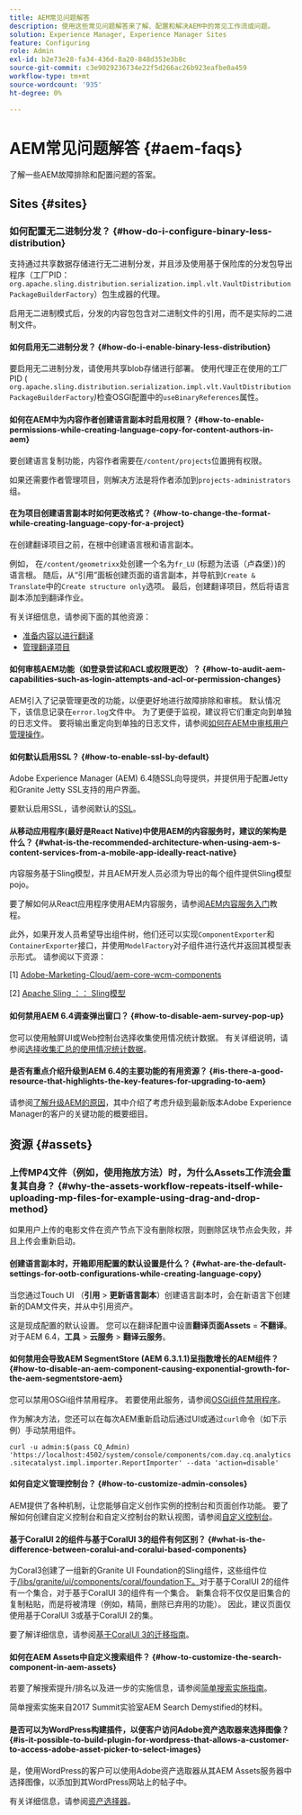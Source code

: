 ```yaml
---
title: AEM常见问题解答
description: 使用这些常见问题解答来了解、配置和解决AEM中的常见工作流或问题。
solution: Experience Manager, Experience Manager Sites
feature: Configuring
role: Admin
exl-id: b2e73e28-fa34-436d-8a20-848d353e3b8c
source-git-commit: c3e9029236734e22f5d266ac26b923eafbe0a459
workflow-type: tm+mt
source-wordcount: '935'
ht-degree: 0%

---
```


# AEM常见问题解答 {#aem-faqs}

了解一些AEM故障排除和配置问题的答案。

## Sites {#sites}

### 如何配置无二进制分发？ {#how-do-i-configure-binary-less-distribution}

支持通过共享数据存储进行无二进制分发，并且涉及使用基于保险库的分发包导出程序（工厂PID： `org.apache.sling.distribution.serialization.impl.vlt.VaultDistributionPackageBuilderFactory`）包生成器的代理。

启用无二进制模式后，分发的内容包包含对二进制文件的引用，而不是实际的二进制文件。

#### 如何启用无二进制分发？ {#how-do-i-enable-binary-less-distribution}

要启用无二进制分发，请使用共享blob存储进行部署。
使用代理正在使用的工厂PID ( `org.apache.sling.distribution.serialization.impl.vlt.VaultDistributionPackageBuilderFactory`*)*&#x200B;检查OSGI配置中的`useBinaryReferences`属性。

#### 如何在AEM中为内容作者创建语言副本时启用权限？ {#how-to-enable-permissions-while-creating-language-copy-for-content-authors-in-aem}

要创建语言复制功能，内容作者需要在`/content/projects`位置拥有权限。

如果还需要作者管理项目，则解决方法是将作者添加到`projects-administrators`组。

#### 在为项目创建语言副本时如何更改格式？ {#how-to-change-the-format-while-creating-language-copy-for-a-project}

在创建翻译项目之前，在根中创建语言根和语言副本。

例如，
在`/content/geometrixx`处创建一个名为`fr_LU` (标题为法语（卢森堡）)的语言根。 随后，从“引用”面板创建页面的语言副本，并导航到`Create & Translate`中的`Create structure only`选项。 最后，创建翻译项目，然后将语言副本添加到翻译作业。

有关详细信息，请参阅下面的其他资源：

* [准备内容以进行翻译](/help/sites-administering/tc-prep.md)
* [管理翻译项目](/help/sites-administering/tc-manage.md)

#### 如何审核AEM功能（如登录尝试和ACL或权限更改）？ {#how-to-audit-aem-capabilities-such-as-login-attempts-and-acl-or-permission-changes}

AEM引入了记录管理更改的功能，以便更好地进行故障排除和审核。 默认情况下，该信息记录在`error.log`文件中。 为了更便于监视，建议将它们重定向到单独的日志文件。
要将输出重定向到单独的日志文件，请参阅[如何在AEM中审核用户管理操作](/help/sites-administering/audit-user-management-operations.md)。

#### 如何默认启用SSL？ {#how-to-enable-ssl-by-default}

Adobe Experience Manager (AEM) 6.4随SSL向导提供，并提供用于配置Jetty和Granite Jetty SSL支持的用户界面。

要默认启用SSL，请参阅默认的[SSL](/help/sites-administering/ssl-by-default.md)。

#### 从移动应用程序(最好是React Native)中使用AEM的内容服务时，建议的架构是什么？ {#what-is-the-recommended-architecture-when-using-aem-s-content-services-from-a-mobile-app-ideally-react-native}

内容服务基于Sling模型，并且AEM开发人员必须为导出的每个组件提供Sling模型pojo。

要了解如何从React应用程序使用AEM内容服务，请参阅[AEM内容服务入门](https://helpx.adobe.com/experience-manager/kt/sites/using/content-services-tutorial-use.html)教程。

此外，如果开发人员希望导出组件树，他们还可以实现`ComponentExporter`和`ContainerExporter`接口，并使用`ModelFactory`对子组件进行迭代并返回其模型表示形式。 请参阅以下资源：

[1] [Adobe-Marketing-Cloud/aem-core-wcm-components](https://github.com/Adobe-Marketing-Cloud/aem-core-wcm-components/blob/master/bundles/core/src/main/java/com/adobe/cq/wcm/core/components/internal/models/v1/PageImpl.java#L245)

[2] [Apache Sling ：： Sling模型](https://sling.apache.org/documentation/bundles/models.html)

#### 如何禁用AEM 6.4调查弹出窗口？ {#how-to-disable-aem-survey-pop-up}

您可以使用触屏UI或Web控制台选择收集使用情况统计数据。 有关详细说明，请参阅[选择收集汇总的使用情况统计数据](/help/sites-deploying/opt-in-aggregated-usage-statistics.md)。

#### 是否有重点介绍升级到AEM 6.4的主要功能的有用资源？ {#is-there-a-good-resource-that-highlights-the-key-features-for-upgrading-to-aem}

请参阅[了解升级AEM的原因](https://helpx.adobe.com/experience-manager/kt/platform-repository/using/upgrade-aem-article-understand.html)，其中介绍了考虑升级到最新版本Adobe Experience Manager的客户的关键功能的概要细目。

## 资源 {#assets}

### 上传MP4文件（例如，使用拖放方法）时，为什么Assets工作流会重复其自身？ {#why-the-assets-workflow-repeats-itself-while-uploading-mp-files-for-example-using-drag-and-drop-method}

如果用户上传的电影文件在资产节点下没有删除权限，则删除区块节点会失败，并且上传会重新启动。

#### 创建语言副本时，开箱即用配置的默认设置是什么？ {#what-are-the-default-settings-for-ootb-configurations-while-creating-language-copy}

当您通过Touch UI （**引用** > **更新语言副本**）创建语言副本时，会在新语言下创建新的DAM文件夹，并从中引用资产。

这是现成配置的默认设置。 您可以在翻译配置中设置&#x200B;**翻译页面Assets** = **不翻译**。
对于AEM 6.4，**工具** > **云服务** > **翻译云服务**。

#### 如何禁用会导致AEM SegmentStore (AEM 6.3.1.1)呈指数增长的AEM组件？ {#how-to-disable-an-aem-component-causing-exponential-growth-for-the-aem-segmentstore-aem}

您可以禁用OSGi组件禁用程序。 若要使用此服务，请参阅[OSGi组件禁用程序](https://adobe-consulting-services.github.io/acs-aem-commons/features/osgi-disablers/component-disabler/index.html)。

作为解决方法，您还可以在每次AEM重新启动后通过UI或通过`curl`命令（如下示例）手动禁用组件。

`curl -u admin:$(pass CQ_Admin) 'https://localhost:4502/system/console/components/com.day.cq.analytics.sitecatalyst.impl.importer.ReportImporter' --data 'action=disable'`

#### 如何自定义管理控制台？ {#how-to-customize-admin-consoles}

AEM提供了各种机制，让您能够自定义创作实例的控制台和页面创作功能。 要了解如何创建自定义控制台和自定义控制台的默认视图，请参阅[自定义控制台](/help/sites-developing/customizing-consoles-touch.md)。

#### 基于CoralUI 2的组件与基于CoralUI 3的组件有何区别？ {#what-is-the-difference-between-coralui-and-coralui-based-components}

为Coral3创建了一组新的Granite UI Foundation的Sling组件，这些组件位于[/libs/granite/ui/components/coral/foundation下。](https://helpx.adobe.com/experience-manager/6-5/sites/developing/using/reference-materials/granite-ui/api/jcr_root/libs/granite/ui/components/coral/foundation/server.html)对于基于CoralUI 2的组件有一个集合，对于基于CoralUI 3的组件有一个集合。 新集合将不仅仅是旧集合的复制粘贴，而是将被清理（例如，精简，删除已弃用的功能）。 因此，建议页面仅使用基于CoralUI 3或基于CoralUI 2的集。

要了解详细信息，请参阅[基于CoralUI 3的迁移指南](https://helpx.adobe.com/experience-manager/6-5/sites/developing/using/reference-materials/granite-ui/api/jcr_root/libs/granite/ui/components/legacy/coral2/migration.html)。

#### 如何在AEM Assets中自定义搜索组件？ {#how-to-customize-the-search-component-in-aem-assets}

若要了解搜索提升/排名以及进一步的实施信息，请参阅[简单搜索实施指南](https://helpx.adobe.com/experience-manager/kt/sites/using/search-tutorial-develop.html)。

简单搜索实施来自2017 Summit实验室AEM Search Demystified的材料。

#### 是否可以为WordPress构建插件，以便客户访问Adobe资产选取器来选择图像？ {#is-it-possible-to-build-plugin-for-wordpress-that-allows-a-customer-to-access-adobe-asset-picker-to-select-images}

是，使用WordPress的客户可以使用Adobe资产选取器从其AEM Assets服务器中选择图像，以添加到其WordPress网站上的帖子中。

有关详细信息，请参阅[资产选择器](../assets/search-assets.md#assetpicker)。
